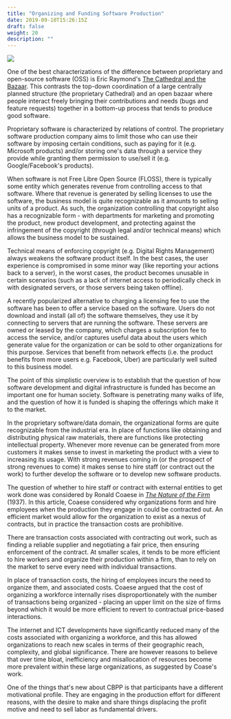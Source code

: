 ```yaml
---
title: "Organizing and Funding Software Production"
date: 2019-09-10T15:26:15Z
draft: false
weight: 20
description: ""
---
```


![](/software-production.jpg)

One of the best characterizations of the difference between proprietary and open-source software (OSS) is Eric Raymond's [The Cathedral and the Bazaar](http://www.unterstein.net/su/docs/CathBaz.pdf). This contrasts the top-down coordination of a large centrally planned structure (the proprietary Cathedral) and an open bazaar where people interact freely bringing their contributions and needs (bugs and feature requests) together in a bottom-up process that tends to produce good software.

Proprietary software is characterized by relations of control. The proprietary software production company aims to limit those who can use their software by imposing certain conditions, such as paying for it (e.g. Microsoft products) and/or storing one's data through a service they provide while granting them permission to use/sell it (e.g. Google/Facebook's products). 

When software is not Free Libre Open Source (FLOSS), there is typically some entity which generates revenue from controlling access to that software. Where that revenue is generated by selling licenses to use the software, the business model is quite recognizable as it amounts to selling units of a product. As such, the organization controlling that copyright also has a recognizable form - with departments for marketing and promoting the product, new product development, and protecting against the infringement of the copyright (through legal and/or technical means) which allows the business model to be sustained.

Technical means of enforcing copyright (e.g. Digital Rights Management) always weakens the software product itself. In the best cases, the user experience is compromised in some minor way (like reporting your actions back to a server), in the worst cases, the product becomes unusable in certain scenarios (such as a lack of internet access to periodically check in with designated servers, or those servers being taken offline).

A recently popularized alternative to charging a licensing fee to use the software has been to offer a service based on the software. Users do not download and install (all of) the software themselves, they use it by connecting to servers that are running the software. These servers are owned or leased by the company, which charges a subscription fee to access the service, and/or captures useful data about the users which generate value for the organization or can be sold to other organizations for this purpose. Services that benefit from network effects (i.e. the product benefits from more users e.g. Facebook, Uber) are particularly well suited to this business model.

The point of this simplistic overview is to establish that the question of how software development and digital infrastructure is funded has become an important one for human society. Software is penetrating many walks of life, and the question of how it is funded is shaping the offerings which make it to the market. 

In the proprietary software/data domain, the organizational forms are quite recognizable from the industrial era. In place of functions like obtaining and distributing physical raw materials, there are functions like protecting intellectual property. Whenever more revenue can be generated from more customers it makes sense to invest in marketing the product with a view to increasing its usage. With strong revenues coming in (or the prospect of strong revenues to come) it makes sense to hire staff (or contract out the work) to further develop the software or to develop new software products.

The question of whether to hire staff or contract with external entities to get work done was considered by Ronald Coaese in *[The Nature of the Firm](https://onlinelibrary.wiley.com/doi/full/10.1111/j.1468-0335.1937.tb00002.x)* (1937). In this article, Coaese considered why organizations form and hire employees when the production they engage in could be contracted out. An efficient market would allow for the organization to exist as a nexus of contracts, but in practice the transaction costs are prohibitive. 

There are transaction costs associated with contracting out work, such as finding a reliable supplier and negotiating a fair price, then ensuring enforcement of the contract. At smaller scales, it tends to be more efficient to hire workers and organize their production within a firm, than to rely on the market to serve every need with individual transactions.

In place of transaction costs, the hiring of employees incurs the need to organize them, and associated costs. Coaese argued that the cost of organizing a workforce internally rises disproportionately with the number of transactions being organized - placing an upper limit on the size of firms beyond which it would be more efficient to revert to contractual price-based interactions.

The internet and ICT developments have significantly reduced many of the costs associated with organizing a workforce, and this has allowed organizations to reach new scales in terms of their geographic reach, complexity, and global significance. There are however reasons to believe that over time bloat, inefficiency and misallocation of resources become more prevalent within these large organizations, as suggested by Coase's work.

One of the things that's new about CBPP is that participants have a different motivational profile. They are engaging in the production effort for different reasons, with the desire to make and share things displacing the profit motive and need to sell labor as fundamental drivers. 

